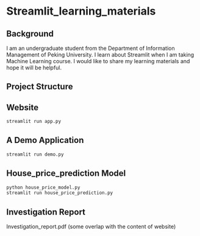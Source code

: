 # Streamlit_learning_materials
## Background
I am an undergraduate student from the Department of Information Management of Peking University. 
I learn about Streamlit when I am taking Machine Learning course.
I would like to share my learning materials and hope it will be helpful.
## Project Structure
## Website
```bash
streamlit run app.py
```
## A Demo Application
```bash
streamlit run demo.py
```
## House_price_prediction Model
```bash
python house_price_model.py
streamlit run house_price_prediction.py
```
## Investigation Report
Investigation_report.pdf (some overlap with the content of website)
